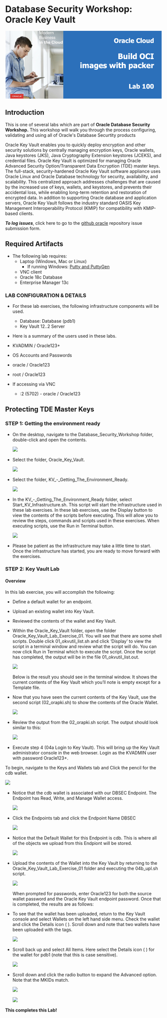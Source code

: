# Database Security Workshop: Oracle Key Vault

![](images/WorkshopHeader/100.png)

## Introduction

This is one of several labs which are part of **Oracle Database Security Workshop.** This workshop will walk you through the process configuring, validating and using all of Oracle's Database Securtity products

Oracle Key Vault enables you to quickly deploy encryption and other security solutions by centrally managing encryption keys, Oracle wallets, Java keystores (JKS), Java Cryptography Extension keystores (JCEKS), and credential files. Oracle Key Vault is optimized for managing Oracle Advanced Security Option/Transparent Data Encryption (TDE) master keys. The full-stack, security-hardened Oracle Key Vault software appliance uses Oracle Linux and Oracle Database technology for security, availability, and scalability. This centralized approach addresses challenges that are caused by the increased use of keys, wallets, and keystores, and prevents their accidental loss, while enabling long-term retention and restoration of encrypted data. In addition to supporting Oracle database and application servers, Oracle Key Vault follows the industry standard OASIS Key Management Interoperability Protocol (KMIP) for compatibility with KMIP-based clients.

***To log issues***, click here to go to the [github oracle](https://github.com/oracle/learning-library/issues/new) repository issue submission form.


## Required Artifacts

- The following lab requires:
  - Laptop (Windows, Mac or Linux)
    - If running  Windows: [Putty and PuttyGen](https://www.chiark.greenend.org.uk/~sgtatham/putty/latest.html)
  - VNC client
  - Oracle 18c Database
  - Enterprise Manager 13c

### LAB CONFIGURATION & DETAILS

- For these lab exercises, the following infrastructure components will be used.
  - Database: Database (pdb1) 
  - Key Vault 12..2 Server 

- Here is a summary of the users used in these labs.
 - KVADMIN / Oracle123+
 - OS Accounts and Passwords
  - oracle / Oracle123
  - root / Oracle123

- If accessing via VNC
  - :2 (5702) - oracle / Oracle123

## Protecting TDE Master Keys

### **STEP 1**: Getting the environment ready

- On the desktop, navigate to the Database_Security_Workshop folder, double-click and open the contents. 

  ![](images/Lab100/0.1x.png)

- Select the folder, Oracle_Key_Vault.

  ![](images/Lab100/0.1x.png)

- Select the folder, KV_-_Getting_The_Environment_Ready.  

  ![](images/Lab100/0.1x.png)

- In the KV_-_Getting_The_Environment_Ready folder, select Start_KV_Infrastructure.sh.  This script will start the infrastructure used in these lab exercises. In these lab exercises, use the Display button to view the contents of the scripts before executing.  This will allow you to review the steps, commands and scripts used in these exercises.  When executing scripts, use the Run in Terminal button.

  ![](images/Lab100/0.1x.png)

- Please be patient as the infrastructure may take a little time to start.  Once the infrastructure has started, you are ready to move forward with the exercises.

### **STEP 2**: Key Vault Lab

#### Overview

In this lab exercise, you will accomplish the following:
- Define a default wallet for an endpoint.
- Upload an existing wallet into Key Vault.
- Reviewed the contents of the wallet and Key Vault. 


- Within the Oracle_Key_Vault folder, open the folder Oracle_Key_Vault_Lab_Exercise_01. You will see that there are some shell scripts.  Double click 01_okvutil_list.sh and click ‘Display’ to view the script in a terminal window and review what the script will do.  You can now click Run in Terminal which to execute the script.  Once the script has completed, the output will be in the file 01_okvutil_list.out.

  ![](images/Lab100/0.1x.png)

  Below is the result you should see in the terminal window. It shows the current contents of the Key
    Vault which you’ll note is empty except for a Template  file.

- Now that you have seen the current contents of the Key Vault, use the second script (02_orapki.sh) to show the contents of the Oracle Wallet.  

  ![](images/Lab100/0.1x.png)

- Review the output from the 02_orapki.sh script. The output should look similar to this:

  ![](images/Lab100/0.1x.png)

- Execute step 4 (04a Login to Key Vault).  This will bring up the Key Vault administrator console in the web browser.  Login as the KVADMIN user with password Oracle123+.

 To begin, navigate to the Keys and Wallets tab and Click the pencil for the cdb wallet.


  ![](images/Lab100/0.1x.png)

- Notice that the cdb wallet is associated with our DBSEC Endpoint.  The Endpoint has Read, Write, and Manage Wallet access.  

  ![](images/Lab100/0.1x.png)

- Click the Endpoints tab and click the Endpoint Name DBSEC

  ![](images/Lab100/0.1x.png)

- Notice that the Default Wallet for this Endpoint is cdb. This is where all of the objects we upload from this Endpiont will be stored. 

  ![](images/Lab100/0.1x.png)

- Upload the contents of the Wallet into the Key Vault by returning to the Oracle_Key_Vault_Lab_Exercise_01 folder and executing the 04b_upl.sh script. 

  ![](images/Lab100/0.1x.png)

  When prompted for passwords, enter Oracle123 for both the source wallet password and the Oracle Key Vault endpoint password. Once that is completed, the results are as follows:

- To see that the wallet has been uploaded, return to the Key Vault console and select Wallets on the left hand side menu.  Check the wallet and click the Details icon ( ).  Scroll down and note that two wallets have been uploaded with the tags.  

  ![](images/Lab100/0.1x.png)

- Scroll back up and select All Items.  Here select the Details icon ( ) for the wallet for pdb1 (note that this is case sensitive).

  ![](images/Lab100/0.1x.png)

- Scroll down and click the radio button to expand the Advanced option.  Note that the MKIDs match.

  ![](images/Lab100/0.1x.png)

  ![](images/Lab100/0.1x.png)



**This completes this Lab!**
